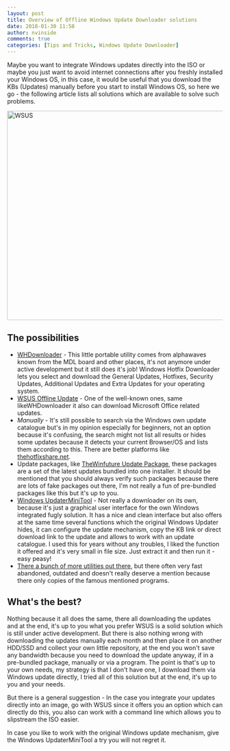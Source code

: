 ```yaml
---
layout: post
title: Overview of Offline Windows Update Downloader solutions
date: 2018-01-30 11:50
author: nvinside
comments: true
categories: [Tips and Tricks, Windows Update Downloader]
---
```

Maybe you want to integrate Windows updates directly into the ISO or maybe you just want to avoid internet connections after you freshly installed your Windows OS, in this case, it would be useful that you download the KBs (Updates) manually before you start to install Windows OS, so here we go - the following article lists all solutions which are available to solve such problems.

<img class="size-full wp-image-2403 aligncenter" src="https://chefkochblog.files.wordpress.com/2018/01/wsus.png" alt="WSUS" width="607" height="488" />

<!--more-->

<h2>The possibilities</h2>

<ul>
    <li><a href="http://www.majorgeeks.com/files/details/windows_hotfix_downloader.html">WHDownloader</a> - This little portable utility comes from alphawaves known from the MDL board and other places, it's not anymore under active development but it still does it's job! Windows Hotfix Downloader lets you select and download the General Updates, Hotfixes, Security Updates, Additional Updates and Extra Updates for your operating system.</li>
    <li><a href="http://download.wsusoffline.net/">WSUS Offline Update</a> - One of the well-known ones, same likeWHDownloader it also can download Microsoft Office related updates.</li>
    <li><em>Manually</em> - It's still possible to search via the Windows own update catalogue but's in my opinion especially for beginners, not an option because it's confusing, the search might not list all results or hides some updates because it detects your current Browser/OS and lists them according to this. There are better platforms like <a href="http://thehotfixshare.net/board/index.php?act=home">thehotfixshare.net</a>.</li>
    <li>Update packages, like <a href="http://winfuture.de/UpdatePack">TheWinfuture Update Package</a>, these packages are a set of the latest updates bundled into one installer. It should be mentioned that you should always verify such packages because there are lots of fake packages out there, I'm not really a fun of pre-bundled packages like this but it's up to you.</li>
    <li><a href="http://www.majorgeeks.com/files/details/windows_update_minitool.html">Windows UpdaterMiniTool</a> - Not really a downloader on its own, because it's just a graphical user interface for the own Windows integrated fugly solution. It has a nice and clean interface but also offers at the same time several functions which the original Windows Updater hides, it can configure the update mechanism, copy the KB link or direct download link to the update and allows to work with an update catalogue. I used this for years without any troubles, I liked the function it offered and it's very small in file size. Just extract it and then run it - easy peasy!</li>
    <li><a href="http://www.majorgeeks.com/mg/sortname/windows_update.html">There a bunch of more utilities out there</a>, but there often very fast abandoned, outdated and doesn't really deserve a mention because there only copies of the famous mentioned programs.</li>
</ul>

<h2>What's the best?</h2>

Nothing because it all does the same, there all downloading the updates and at the end, it's up to you what you prefer WSUS is a solid solution which is still under active development. But there is also nothing wrong with downloading the updates manually each month and then place it on another HDD/SSD and collect your own little repository, at the end you won't save any bandwidth because you need to download the update anyway, if in a pre-bundled package, manually or via a program. The point is that's up to your own needs, my strategy is that I don't have one, I download them via Windows update directly, I tried all of this solution but at the end, it's up to you and your needs.

But there is a general suggestion - In the case you integrate your updates directly into an image, go with WSUS since it offers you an option which can directly do this, you also can work with a command line which allows you to slipstream the ISO easier.

In case you like to work with the original Windows update mechanism, give the Windows UpdaterMiniTool a try you will not regret it.
